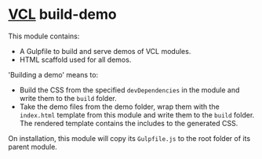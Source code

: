 # [VCL](https://github.com/vcl/vcl/doc) build-demo

This module contains:

- A Gulpfile to build and serve demos of VCL modules.
- HTML scaffold used for all demos.

'Building a demo' means to:

- Build the CSS from the specified `devDependencies` in the module and write
  them to the `build` folder.
- Take the demo files from the demo folder, wrap them with the `index.html`
  template from this module and write them to the `build` folder.
  The rendered template contains the includes to the generated CSS.

On installation, this module will copy its `Gulpfile.js` to the root folder
of its parent module.
